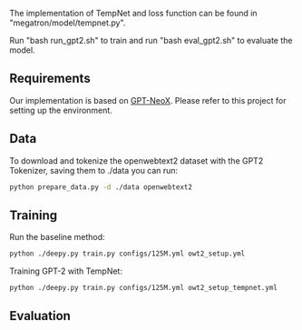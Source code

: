 The implementation of TempNet and loss function can be found in "megatron/model/tempnet.py".

Run "bash run_gpt2.sh" to train and run "bash eval_gpt2.sh" to evaluate the model.




## Requirements
Our implementation is based on [GPT-NeoX](https://github.com/EleutherAI/gpt-neox). Please refer to this project for setting up the environment.

## Data
To download and tokenize the openwebtext2 dataset with the GPT2 Tokenizer, saving them to ./data you can run:
```bash
python prepare_data.py -d ./data openwebtext2
```

## Training
Run the baseline method:
```bash
python ./deepy.py train.py configs/125M.yml owt2_setup.yml
```

Training GPT-2 with TempNet:
```bash
python ./deepy.py train.py configs/125M.yml owt2_setup_tempnet.yml
```

## Evaluation
